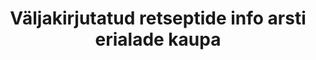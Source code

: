 ---
title: Väljakirjutatud retseptide info arsti erialade kaupa
title_en: 'Prescribed prescriptions'
notes: >-
  Retseptide väljakirjutamise ja apteekidest väljastatud retseptide koguarv
  ravimirühmade, retsepti staatuse ning arsti eriala lõikes aastas, alates
  aastast 2010.
notes_en: ''
category: 
  - Tervis
category_en: 
  - Health
resources:
  - name: Väljakirjutatud retseptide info arsti erialade kaupa
    url: 'https://statistika.haigekassa.ee/PXWeb/pxweb/et/kindlustatu/kindlustatu__Ravimid%20ja%20meditsiiniseadmed/ATC88.px/?rxid=1640cdbb-94c6-462e-8afa-fb7957bf1b9d'
    format: HMTL
    interactive: 'TRUE'
license: 'https://creativecommons.org/licenses/by-sa/3.0/ee/legalcode'
update_freq: 'http://purl.org/linked-data/sdmx/2009/code#freq-A'
organization: Eesti Haigekassa
maintainer_name: ''
maintainer_email: ''
maintainer_phone: ''
date_issued: '21/04/2020'
date_modified: 2020/05/15
---